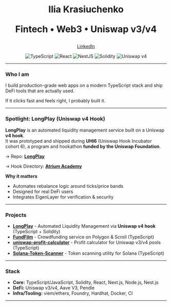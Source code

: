 <h1 align="center">Ilia Krasiuchenko 
  
  Fintech • Web3 • Uniswap v3/v4</h1>

<p align="center">
  <a href="https://www.linkedin.com/in/ilia-krasiuchenko/">LinkedIn</a>
</p>

<p align="center">
  <img alt="TypeScript" src="https://img.shields.io/badge/TypeScript-3178C6?logo=typescript&logoColor=white">
  <img alt="React" src="https://img.shields.io/badge/React-20232a?logo=react&logoColor=61DAFB">
  <img alt="NestJS" src="https://img.shields.io/badge/NestJS-E0234E?logo=nestjs&logoColor=white">
  <img alt="Solidity" src="https://img.shields.io/badge/Solidity-363636?logo=solidity&logoColor=white">
  <img alt="Uniswap v4" src="https://img.shields.io/badge/Uniswap-v4-ff007a?logo=uniswap&logoColor=white">
</p>

---

### Who I am
I build production-grade web apps on a modern TypeScript stack and ship DeFi tools that are actually used. 

If it clicks fast and feels right, I probably built it.

---

### Spotlight: LongPlay (Uniswap v4 Hook)
**LongPlay** is an automated liquidity management service built on a Uniswap **v4 hook**.  
It was prototyped and shipped during **UHI6** (Uniswap Hook Incubator cohort 6), a program and hookathon **funded by the Uniswap Foundation**.  

→ Repo: **[LongPlay](https://github.com/just2102/LongPlay)**

→ Hook Directory: **[Atrium Academy](https://atriumacademy.notion.site/LongPlay-Automated-Liquidity-Management-powered-by-Uniswap-V4-and-EigenLayer-2725f0444abe8104b5dcc74e7c8e94bd)**

**Why it matters**
- Automates rebalance logic around ticks/price bands
- Designed for real DeFi users
- Integrates EigenLayer for verification & security

---

### Projects

- **[LongPlay](https://github.com/just2102/LongPlay)** - Automated Liquidity Management via **Uniswap v4 hook** (TypeScript + Solidity)
- **[FundFilm](https://github.com/just2102/FundFilm)** - Crowdfunding service on Polygon & Scroll (TypeScript)
- **[uniswap-profit-calculator](https://github.com/just2102/uniswap-profit-calculator)** - Profit calculator for Uniswap v3/v4 pools (TypeScript)
- **[Solana-Token-Scanner](https://github.com/just2102/Solana-Token-Scanner)** - Token scanning utility for Solana (TypeScript)


---

### Stack
- **Core:** TypeScript/JavaScript, Solidity, React, Next.js, Node.js, Nest.js
- **DeFi:** Uniswap v3/v4, Aave V3, Pendle
- **Infra/Tooling:** viem/ethers, Foundry, Hardhat, Docker, CI

---
